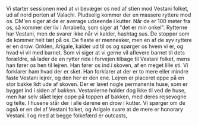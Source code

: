 
Vi starter sessionen med at vi bevæger os ned af stien mod Vestani folket, ud af nord porten af Valachi. Pludselig kommer der en massere ryttere mod os. DM'en siger at de er average udseende i kutter. Når de er 100 meter fra os, så kommer der liv i Arrabella, som siger at "det er min onkel".
Rytterne har Vestani, men de svarer ikke når vi kalder, hashtag sus. De stopper som de kommer helt tæt på os. De fleste er mennesker, men en af de syv ryttere er en drow. Onklen, Arigale, kalder ud til os og spørger os hvem vi er, og hvad vi vil med barnet. Som vi siger at vi gerne vil aflevere barnet til dets forældre, så lader de en rytter ride i forvejen tilbage til Vestani folket, mens han fører os hen til lejren. 
Han fører os ind i skoven, af en meget lille sti. Vi forklarer ham hvad der er sket. Han forklarer at der er to mere eller mindre faste Vestani lejrer, og den her er den ene. Lejren er placeret oppe på en stor bakke lidt ude af skoven. Der er lavet nogle permanente huse, som er bygget ind i siden af bakken. Vestanierne holder dog ikke til ved de huse, men har selv slået lejer oppe på toppen af bakken, med deres rejsevogne og telte. I husene står der i alle dørene en drow i kutter. Vi spørger om de også er en del af Vestani folket, og Arigale svare at de mere er honorary Vestani. I og med at begge folkefærd er outcasts, 

